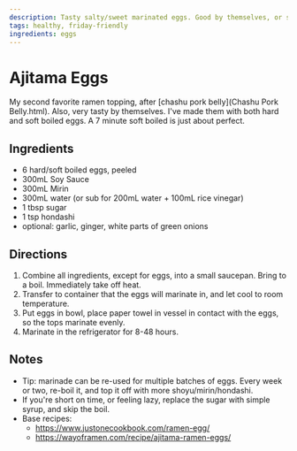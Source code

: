 ```yaml
---
description: Tasty salty/sweet marinated eggs. Good by themselves, or sliced in half and served as a ramen topping.
tags: healthy, friday-friendly
ingredients: eggs
---
```


# Ajitama Eggs

My second favorite ramen topping, after [chashu pork belly](Chashu Pork Belly.html). Also, very tasty by themselves. I've made them with both hard and soft boiled eggs. A 7 minute soft boiled is just about perfect.

## Ingredients

- 6 hard/soft boiled eggs, peeled
- 300mL Soy Sauce
- 300mL Mirin
- 300mL water (or sub for 200mL water + 100mL rice vinegar)
- 1 tbsp sugar
- 1 tsp hondashi
- optional: garlic, ginger, white parts of green onions

## Directions

1. Combine all ingredients, except for eggs, into a small saucepan. Bring to a boil. Immediately take off heat. 
2. Transfer to container that the eggs will marinate in, and let cool to room temperature. 
3. Put eggs in bowl, place paper towel in vessel in contact with the eggs, so the tops marinate evenly.
4. Marinate in the refrigerator for 8-48 hours. 

## Notes

- Tip: marinade can be re-used for multiple batches of eggs. Every week or two, re-boil it, and top it off with more shoyu/mirin/hondashi.
- If you're short on time, or feeling lazy, replace the sugar with simple syrup, and skip the boil. 
- Base recipes: 
  - <https://www.justonecookbook.com/ramen-egg/>
  - <https://wayoframen.com/recipe/ajitama-ramen-eggs/>